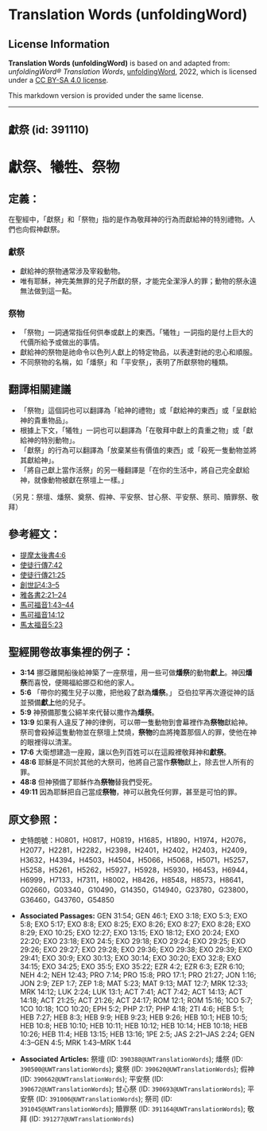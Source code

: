 # Translation Words (unfoldingWord)

## License Information

**Translation Words (unfoldingWord)** is based on and adapted from: _unfoldingWord® Translation Words_, [unfoldingWord](https://unfoldingword.org/utw), 2022, which is licensed under a [CC BY-SA 4.0 license](https://creativecommons.org/licenses/by-sa/4.0/legalcode.en).

This markdown version is provided under the same license.



--------------------------------

## 獻祭 (id: 391110)

獻祭、犧牲、祭物
========

定義：
---

在聖經中，「獻祭」和「祭物」指的是作為敬拜神的行為而獻給神的特別禮物。人們也向假神獻祭。

### 獻祭

* 獻給神的祭物通常涉及宰殺動物。
* 唯有耶穌，神完美無罪的兒子所獻的祭，才能完全潔淨人的罪；動物的祭永遠無法做到這一點。

### 祭物

* 「祭物」一詞通常指任何供奉或獻上的東西。「犧牲」一詞指的是付上巨大的代價所給予或做出的事情。
* 獻給神的祭物是祂命令以色列人獻上的特定物品，以表達對祂的忠心和順服。
* 不同祭物的名稱，如「燔祭」和「平安祭」，表明了所獻祭物的種類。

翻譯相關建議
------

* 「祭物」這個詞也可以翻譯為「給神的禮物」或「獻給神的東西」或「呈獻給神的貴重物品」。
* 根據上下文，「犧牲」一詞也可以翻譯為「在敬拜中獻上的貴重之物」或「獻給神的特別動物」。
* 「獻祭」的行為可以翻譯為「放棄某些有價值的東西」或「殺死一隻動物並將其獻給神」。
* 「將自己獻上當作活祭」的另一種翻譯是「在你的生活中，將自己完全獻給神，就像動物被獻在祭壇上一樣。」

（另見：祭壇、燔祭、奠祭、假神、平安祭、甘心祭、平安祭、祭司、贖罪祭、敬拜）

參考經文：
-----

* [提摩太後書4:6](https://ref.ly/2Tim4:6)
* [使徒行傳7:42](https://ref.ly/Acts7:42)
* [使徒行傳21:25](https://ref.ly/Acts21:25)
* [創世記4:3–5](https://ref.ly/Gen4:3-Gen4:5)
* [雅各書2:21–24](https://ref.ly/Jas2:21-Jas2:24)
* [馬可福音1:43–44](https://ref.ly/Mark1:43-Mark1:44)
* [馬可福音14:12](https://ref.ly/Mark14:12)
* [馬太福音5:23](https://ref.ly/Matt5:23)

聖經開卷故事集裡的例子：
------------

* **3:14** 挪亞離開船後給神築了一座祭壇，用一些可做**燔祭**的動物**獻上**。神因**燔祭**而喜悅，便賜福給挪亞和他的家人。
* **5:6** 「帶你的獨生兒子以撒，把他殺了獻為**燔祭**。」 亞伯拉罕再次遵從神的話並預備**獻上**他的兒子。
* **5:9** 神預備那隻公綿羊來代替以撒作為**燔祭**。
* **13:9** 如果有人違反了神的律例，可以帶一隻動物到會幕裡作為**祭物**獻給神。祭司會殺掉這隻動物並在祭壇上焚燒，**祭物**的血將掩蓋那個人的罪，使他在神的眼裡得以清潔。
* **17:6** 大衛想建造一座殿，讓以色列百姓可以在這殿裡敬拜神和**獻祭**。
* **48:6** 耶穌是不同於其他的大祭司，他將自己當作**祭物**獻上，除去世人所有的罪。
* **48:8** 但神預備了耶穌作為**祭物**替我們受死。
* **49:11** 因為耶穌把自己當成**祭物**，神可以赦免任何罪，甚至是可怕的罪。

原文參照：
-----

* 史特朗號：H0801，H0817，H0819，H1685，H1890，H1974，H2076，H2077，H2281，H2282，H2398，H2401，H2402，H2403，H2409，H3632，H4394，H4503，H4504，H5066，H5068，H5071，H5257，H5258，H5261，H5262，H5927，H5928，H5930，H6453，H6944，H6999，H7133，H7311，H8002，H8426，H8548，H8573，H8641，G02660，G03340，G10490，G14350，G14940，G23780，G23800，G36460，G43760，G54850

* **Associated Passages:** GEN 31:54; GEN 46:1; EXO 3:18; EXO 5:3; EXO 5:8; EXO 5:17; EXO 8:8; EXO 8:25; EXO 8:26; EXO 8:27; EXO 8:28; EXO 8:29; EXO 10:25; EXO 12:27; EXO 13:15; EXO 18:12; EXO 20:24; EXO 22:20; EXO 23:18; EXO 24:5; EXO 29:18; EXO 29:24; EXO 29:25; EXO 29:26; EXO 29:27; EXO 29:28; EXO 29:36; EXO 29:38; EXO 29:39; EXO 29:41; EXO 30:9; EXO 30:13; EXO 30:14; EXO 30:20; EXO 32:8; EXO 34:15; EXO 34:25; EXO 35:5; EXO 35:22; EZR 4:2; EZR 6:3; EZR 6:10; NEH 4:2; NEH 12:43; PRO 7:14; PRO 15:8; PRO 17:1; PRO 21:27; JON 1:16; JON 2:9; ZEP 1:7; ZEP 1:8; MAT 5:23; MAT 9:13; MAT 12:7; MRK 12:33; MRK 14:12; LUK 2:24; LUK 13:1; ACT 7:41; ACT 7:42; ACT 14:13; ACT 14:18; ACT 21:25; ACT 21:26; ACT 24:17; ROM 12:1; ROM 15:16; 1CO 5:7; 1CO 10:18; 1CO 10:20; EPH 5:2; PHP 2:17; PHP 4:18; 2TI 4:6; HEB 5:1; HEB 7:27; HEB 8:3; HEB 9:9; HEB 9:23; HEB 9:26; HEB 10:1; HEB 10:5; HEB 10:8; HEB 10:10; HEB 10:11; HEB 10:12; HEB 10:14; HEB 10:18; HEB 10:26; HEB 11:4; HEB 13:15; HEB 13:16; 1PE 2:5; JAS 2:21–JAS 2:24; GEN 4:3–GEN 4:5; MRK 1:43–MRK 1:44
* **Associated Articles:** 祭壇 (ID: `390388@UWTranslationWords`); 燔祭 (ID: `390500@UWTranslationWords`); 奠祭 (ID: `390620@UWTranslationWords`); 假神 (ID: `390662@UWTranslationWords`); 平安祭 (ID: `390672@UWTranslationWords`); 甘心祭 (ID: `390693@UWTranslationWords`); 平安祭 (ID: `391006@UWTranslationWords`); 祭司 (ID: `391045@UWTranslationWords`); 贖罪祭 (ID: `391164@UWTranslationWords`); 敬拜 (ID: `391277@UWTranslationWords`)

